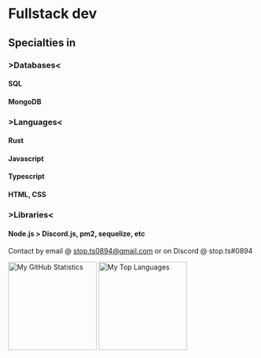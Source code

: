 # Fullstack dev
## Specialties in
### >Databases<
#### SQL
#### MongoDB
### >Languages<
#### Rust
#### Javascript
#### Typescript
#### HTML, CSS
### >Libraries<
#### Node.js > Discord.js, pm2, sequelize, etc

Contact by email @ stop.ts0894@gmail.com
or on Discord @ stop.ts#0894

  <img height="180em" src="https://github-readme-stats-eight-theta.vercel.app/api?username=AnxietyMedicine&show_icons=true&include_all_commits=true&count_private=true&theme=dark" alt="My GitHub Statistics">
  <img height="180em" src="https://github-readme-stats.vercel.app/api/top-langs/?username=anxietymedicine&layout=compact&theme=dark" alt="My Top Languages">
  
<!---
Joy6000/Joy6000 is a ✨ special ✨ repository because its `README.md` (this file) appears on your GitHub profile.
You can click the Preview link to take a look at your changes.
--->
